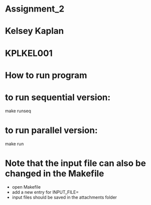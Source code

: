 # Assignment_2
# Kelsey Kaplan
# KPLKEL001

# How to run program

# to run sequential version:
make runseq

# to run parallel version:
make run

# Note that the input file can also be changed in the Makefile
- open Makefile
- add a new entry for INPUT_FILE=<file name>
- input files should be saved in the attachments folder 

